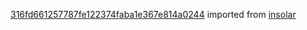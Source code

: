 [316fd661257787fe122374faba1e367e814a0244](https://github.com/insolar/insolar/commit/316fd661257787fe122374faba1e367e814a0244) imported from [insolar](https://github.com/insolar/insolar)
